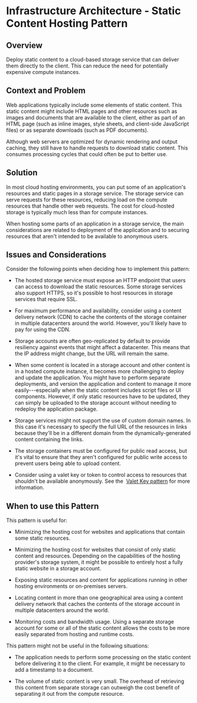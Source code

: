 








Infrastructure Architecture - Static Content Hosting Pattern
==========================================================


 
Overview
--------

Deploy static content to a cloud-based storage service that can deliver
them directly to the client. This can reduce the need for potentially
expensive compute instances.

Context and Problem
-------------------

Web applications typically include some elements of static content. This
static content might include HTML pages and other resources such as
images and documents that are available to the client, either as part of
an HTML page (such as inline images, style sheets, and client-side
JavaScript files) or as separate downloads (such as PDF documents).

Although web servers are optimized for dynamic rendering and output
caching, they still have to handle requests to download static content.
This consumes processing cycles that could often be put to better use.

Solution
--------

In most cloud hosting environments, you can put some of an
application\'s resources and static pages in a storage service. The
storage service can serve requests for these resources, reducing load on
the compute resources that handle other web requests. The cost for
cloud-hosted storage is typically much less than for compute instances.

When hosting some parts of an application in a storage service, the main
considerations are related to deployment of the application and to
securing resources that aren\'t intended to be available to anonymous
users.

Issues and Considerations
-------------------------

Consider the following points when deciding how to implement this
pattern:

-   The hosted storage service must expose an HTTP endpoint that users
    can access to download the static resources. Some storage services
    also support HTTPS, so it\'s possible to host resources in storage
    services that require SSL.

-   For maximum performance and availability, consider using a content
    delivery network (CDN) to cache the contents of the storage
    container in multiple datacenters around the world. However, you\'ll
    likely have to pay for using the CDN.

-   Storage accounts are often geo-replicated by default to provide
    resiliency against events that might affect a datacenter. This means
    that the IP address might change, but the URL will remain the same.

-   When some content is located in a storage account and other content
    is in a hosted compute instance, it becomes more challenging to
    deploy and update the application. You might have to perform
    separate deployments, and version the application and content to
    manage it more easily---especially when the static content includes
    script files or UI components. However, if only static resources
    have to be updated, they can simply be uploaded to the storage
    account without needing to redeploy the application package.

-   Storage services might not support the use of custom domain names.
    In this case it\'s necessary to specify the full URL of the
    resources in links because they\'ll be in a different domain from
    the dynamically-generated content containing the links.

-   The storage containers must be configured for public read access,
    but it\'s vital to ensure that they aren\'t configured for public
    write access to prevent users being able to upload content.

-   Consider using a valet key or token to control access to resources
    that shouldn\'t be available anonymously. See the  [Valet Key
    pattern](https://docs.microsoft.com/en-us/azure/architecture/patterns/valet-key) for
    more information.

When to use this Pattern
------------------------

This pattern is useful for:

-   Minimizing the hosting cost for websites and applications that
    contain some static resources.

-   Minimizing the hosting cost for websites that consist of only static
    content and resources. Depending on the capabilities of the hosting
    provider\'s storage system, it might be possible to entirely host a
    fully static website in a storage account.

-   Exposing static resources and content for applications running in
    other hosting environments or on-premises servers.

-   Locating content in more than one geographical area using a content
    delivery network that caches the contents of the storage account in
    multiple datacenters around the world.

-   Monitoring costs and bandwidth usage. Using a separate storage
    account for some or all of the static content allows the costs to be
    more easily separated from hosting and runtime costs.

This pattern might not be useful in the following situations:

-   The application needs to perform some processing on the static
    content before delivering it to the client. For example, it might be
    necessary to add a timestamp to a document.

-   The volume of static content is very small. The overhead of
    retrieving this content from separate storage can outweigh the cost
    benefit of separating it out from the compute resource.



 




